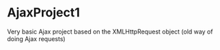 # AjaxProject1

Very basic Ajax project based on the XMLHttpRequest object (old way of doing Ajax requests)
